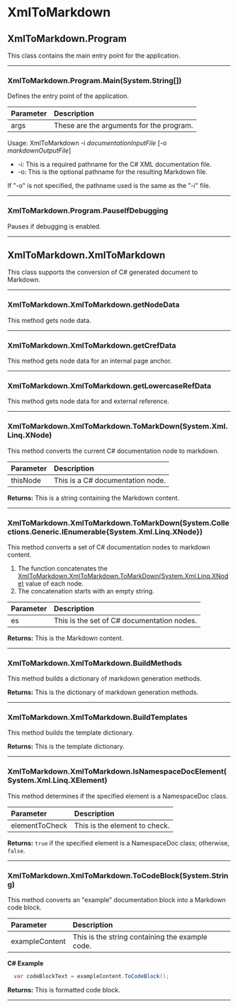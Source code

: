 # XmlToMarkdown

## XmlToMarkdown.Program

This class contains the main entry point for the application.

---

### XmlToMarkdown.Program.Main(System.String[])

Defines the entry point of the application.

|Parameter|Description|
|:--|:--|
|args|These are the arguments for the program.|

Usage: XmlToMarkdown -i *documentationInputFile* [-o *markdownOutputFile*]

* -i: This is a required pathname for the C# XML documentation file.
* -o: This is the optional pathname for the resulting Markdown file.

If "-o" is not specified, the pathname used is the same as the "-i" file.

---

### XmlToMarkdown.Program.PauseIfDebugging

Pauses if debugging is enabled.

---

## XmlToMarkdown.XmlToMarkdown

This class supports the conversion of C# generated document to Markdown.

---

### XmlToMarkdown.XmlToMarkdown.getNodeData

This method gets node data.

---

### XmlToMarkdown.XmlToMarkdown.getCrefData

This method gets node data for an internal page anchor.

---

### XmlToMarkdown.XmlToMarkdown.getLowercaseRefData

This method gets node data for and external reference.

---

### XmlToMarkdown.XmlToMarkdown.ToMarkDown(System.Xml.Linq.XNode)

This method converts the current C# documentation node to markdown.

|Parameter|Description|
|:--|:--|
|thisNode|This is a C# documentation node.|

**Returns:** This is a string containing the Markdown content.

---

### XmlToMarkdown.XmlToMarkdown.ToMarkDown(System.Collections.Generic.IEnumerable{System.Xml.Linq.XNode})

This method converts a set of C# documentation nodes to markdown content.

1. The function concatenates the [XmlToMarkdown.XmlToMarkdown.ToMarkDown(System.Xml.Linq.XNode)](#xmltomarkdownxmltomarkdowntomarkdown(systemxmllinqxnode)) value of each node.
1. The concatenation starts with an empty string.

|Parameter|Description|
|:--|:--|
|es|This is the set of C# documentation nodes.|

**Returns:** This is the Markdown content.

---

### XmlToMarkdown.XmlToMarkdown.BuildMethods

This method builds a dictionary of markdown generation methods.

**Returns:** This is the dictionary of markdown generation methods.

---

### XmlToMarkdown.XmlToMarkdown.BuildTemplates

This method builds the template dictionary.

**Returns:** This is the template dictionary.

---

### XmlToMarkdown.XmlToMarkdown.IsNamespaceDocElement(System.Xml.Linq.XElement)

This method determines if the specified element is a NamespaceDoc class.

|Parameter|Description|
|:--|:--|
|elementToCheck|This is the element to check.|

**Returns:** `true` if the specified element is a NamespaceDoc class; otherwise, `false`.

---

### XmlToMarkdown.XmlToMarkdown.ToCodeBlock(System.String)

This method converts an "example" documentation block into a Markdown code block.

|Parameter|Description|
|:--|:--|
|exampleContent|This is the string containing the example code.|

**C# Example**
```c#
  var codeBlockText = exampleContent.ToCodeBlock();
```

**Returns:** This is formatted code block.

---

